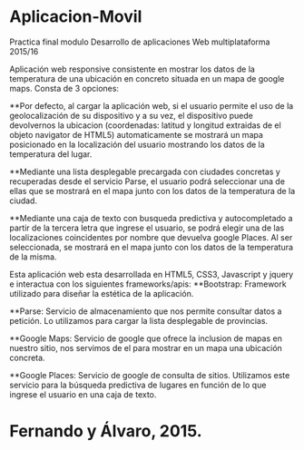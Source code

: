 # Aplicacion-Movil

Practica final modulo Desarrollo de aplicaciones Web multiplataforma 2015/16

Aplicación web responsive consistente en mostrar los datos de la temperatura de una ubicación en concreto situada en un mapa de google 
maps.
Consta de 3 opciones:

  **Por defecto, al cargar la aplicación web, si el usuario permite el uso de la geolocalización de su dispositivo y a su vez, el dispositivo
 puede devolvernos la ubicacion (coordenadas: latitud y longitud extraidas de el objeto navigator de HTML5) automaticamente se mostrará
 un mapa posicionado en la localización del usuario mostrando los datos de la temperatura del lugar.
 
  **Mediante una lista desplegable precargada con ciudades concretas y recuperadas desde el servicio Parse, el usuario podrá seleccionar una 
 de ellas que se mostrará en el mapa junto con los datos de la temperatura de la ciudad.
 
  **Mediante una caja de texto con busqueda predictiva y autocompletado a partir de la tercera letra que ingrese el usuario, se podrá elegir
 una de las localizaciones coincidentes por nombre que devuelva google Places. Al ser seleccionada, se mostrará en el mapa junto con los 
 datos de la temperatura de la misma.
 
 Esta aplicación web esta desarrollada en HTML5, CSS3, Javascript y jquery e interactua con los siguientes frameworks/apis:
   **Bootstrap:     Framework utilizado para diseñar la estética de la aplicación.
   
   **Parse:         Servicio de almacenamiento que nos permite consultar datos a petición. Lo utilizamos para cargar la lista desplegable de 
                    provincias.
                    
   **Google Maps:   Servicio de google que ofrece la inclusion de mapas en nuestro sitio, nos servimos de el para mostrar en un mapa
                    una ubicación concreta.
                    
   **Google Places: Servicio de google de consulta de sitios. Utilizamos este servicio para la búsqueda predictiva de lugares en función
                    de lo que ingrese el usuario en una caja de texto.

# Fernando y Álvaro, 2015.
